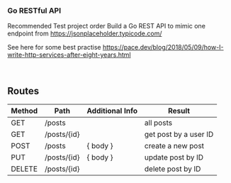 ### Go RESTful API

Recommended Test project order
Build a Go REST API to mimic one endpoint from https://jsonplaceholder.typicode.com/


See here for some best practise https://pace.dev/blog/2018/05/09/how-I-write-http-services-after-eight-years.html


<br>

## Routes

| Method | Path           | Additional Info | Result                      |
| ------ | -------------- | --------------- | --------------------------- |
| GET    | /posts    |                 | all posts                   |
| GET    | /posts/{id} |                 | get post by a user ID |
| POST   | /posts     |  { body }        | create a new post           |
| PUT    | /posts/{id} |  { body }        | update post by ID           |
| DELETE | /posts/{id} |                 | delete post by ID           |

<br>